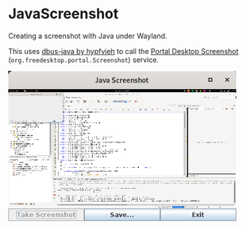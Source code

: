 # JavaScreenshot

Creating a screenshot with Java under Wayland.

This uses [dbus-java by hypfvieh](https://github.com/hypfvieh/dbus-java)
to call the [Portal Desktop Screenshot](https://flatpak.github.io/xdg-desktop-portal/portal-docs.html#gdbus-org.freedesktop.portal.Screenshot) (`org.freedesktop.portal.Screenshot`) service.

![screenshot of JavaScreenshot](screenshot.png)
